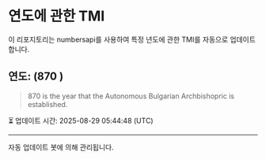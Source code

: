 
# 연도에 관한 TMI

이 리포지토리는 numbersapi를 사용하여 특정 년도에 관한 TMI를 자동으로 업데이트합니다.

## 연도: (870 )
> 870 is the year that the Autonomous Bulgarian Archbishopric is established.

⏳ 업데이트 시간: 2025-08-29 05:44:48 (UTC)

---
자동 업데이트 봇에 의해 관리됩니다.
